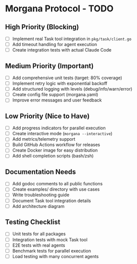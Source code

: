 # Morgana Protocol - TODO

## High Priority (Blocking)

- [ ] Implement real Task tool integration in `pkg/task/client.go`
- [ ] Add timeout handling for agent execution
- [ ] Create integration tests with actual Claude Code

## Medium Priority (Important)

- [ ] Add comprehensive unit tests (target: 80% coverage)
- [ ] Implement retry logic with exponential backoff
- [ ] Add structured logging with levels (debug/info/warn/error)
- [ ] Create config file support (morgana.yaml)
- [ ] Improve error messages and user feedback

## Low Priority (Nice to Have)

- [ ] Add progress indicators for parallel execution
- [ ] Create interactive mode (`morgana --interactive`)
- [ ] Add metrics/telemetry support
- [ ] Build GitHub Actions workflow for releases
- [ ] Create Docker image for easy distribution
- [ ] Add shell completion scripts (bash/zsh)

## Documentation Needs

- [ ] Add godoc comments to all public functions
- [ ] Create examples/ directory with use cases
- [ ] Write troubleshooting guide
- [ ] Document Task tool integration details
- [ ] Add architecture diagram

## Testing Checklist

- [ ] Unit tests for all packages
- [ ] Integration tests with mock Task tool
- [ ] E2E tests with real agents
- [ ] Benchmark tests for parallel execution
- [ ] Load testing with many concurrent agents
